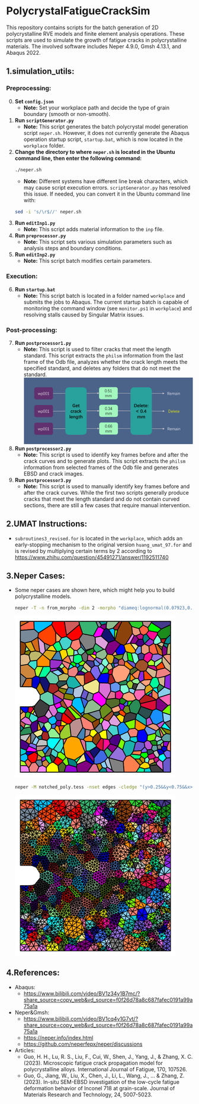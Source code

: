 # PolycrystalFatigueCrackSim

This repository contains scripts for the batch generation of 2D polycrystalline RVE models and finite element analysis operations. These scripts are used to simulate the growth of fatigue cracks in polycrystalline materials. The involved software includes Neper 4.9.0, Gmsh 4.13.1, and Abaqus 2022.

## 1.simulation_utils:

### Preprocessing:
0. **Set `config.json`**
    - **Note:** Set your workplace path and decide the type of grain boundary (smooth or non-smooth).
1. **Run `scriptGenerator.py`**
    - **Note:** This script generates the batch polycrystal model generation script `neper.sh`. However, it does not currently generate the Abaqus operation startup script, `startup.bat`, which is now located in the `workplace` folder.
2. **Change the directory to where `neper.sh` is located in the Ubuntu command line, then enter the following command:**
    ```bash
    ./neper.sh
    ```
    - **Note:** Different systems have different line break characters, which may cause script execution errors. `scriptGenerator.py` has resolved this issue. If needed, you can convert it in the Ubuntu command line with:
    ```bash
    sed -i 's/\r$//' neper.sh
    ```
3. **Run `editInp1.py`**
    - **Note:** This script adds material information to the `inp` file.
4. **Run `preprocessor.py`**
    - **Note:** This script sets various simulation parameters such as analysis steps and boundary conditions.
5. **Run `editInp2.py`**
    - **Note:** This script batch modifies certain parameters.

### Execution:
6. **Run `startup.bat`**
    - **Note:** This script batch is located in a folder named `workplace` and submits the jobs to Abaqus. The current startup batch is capable of monitoring the command window (see `monitor.ps1` in `workplace`) and resolving stalls caused by Singular Matrix issues.

### Post-processing:
7. **Run `postprocessor1.py`**
    - **Note:** This script is used to filter cracks that meet the length standard. This script extracts the `philsm` information from the last frame of the Odb file, analyzes whether the crack length meets the specified standard, and deletes any folders that do not meet the standard.
    ![The workflow of postprocessor1](images/postprocessor1.png)
8. **Run `postprocessor2.py`**
    - **Note:** This script is used to identify key frames before and after the crack curves and to generate plots. This script extracts the `philsm` information from selected frames of the Odb file and generates EBSD and crack images.
9. **Run `postprocessor3.py`**
    - **Note:** This script is used to manually identify key frames before and after the crack curves. While the first two scripts generally produce cracks that meet the length standard and do not contain curved sections, there are still a few cases that require manual intervention.

## 2.UMAT Instructions:
- `subroutines3_revised.for` is located in the `workplace`, which adds an early-stopping mechanism to the original version `huang_umat_97.for` and is revised by multiplying certain terms by 2 according to https://www.zhihu.com/question/45491271/answer/1192511740

## 3.Neper Cases:
- Some neper cases are shown here, which might help you to build polycrystalline models.
    ```bash
    neper -T -n from_morpho -dim 2 -morpho "diameq:lognormal(0.07923,0.02839),1-sphericity:lognormal(0.14,0.07)" -domain "square(1.5,1.5)" -transform "cut(cube(-0.2,0.2,0.65,0.85,-1,1,0.1))" -reg 1 -id 2 -o notched_poly
    ```  
    ![A notched polycrystalline model cut out using a rounded rectangle](images/case1.png)
    ```bash
    neper -M notched_poly.tess -nset edges -cledge "(y>0.25&&y<0.75&&x>-0.01&&x<1.0)?0.05:0.08" -order 1 -format msh -o notched_poly_msh
    ```
    ![A notched polycrystalline model with locally finer meshing](images/case2.png)
## 4.References:
- Abaqus:
    - https://www.bilibili.com/video/BV1z34y1B7mc/?share_source=copy_web&vd_source=f0f26d78a8c687fafec0191a99a75a1a
- Neper&Gmsh:
    - https://www.bilibili.com/video/BV1cq4y1G7vt/?share_source=copy_web&vd_source=f0f26d78a8c687fafec0191a99a75a1a
    - https://neper.info/index.html
    - https://github.com/neperfepx/neper/discussions
- Articles:
    - Guo, H. H., Lu, R. S., Liu, F., Cui, W., Shen, J., Yang, J., & Zhang, X. C. (2023). Microscopic fatigue crack propagation model for polycrystalline alloys. International Journal of Fatigue, 170, 107526.
    - Guo, G., Jiang, W., Liu, X., Chen, J., Li, L., Wang, J., ... & Zhang, Z. (2023). In-situ SEM-EBSD investigation of the low-cycle fatigue deformation behavior of Inconel 718 at grain-scale. Journal of Materials Research and Technology, 24, 5007-5023.
